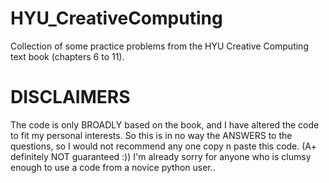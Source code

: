 # HYU_CreativeComputing
Collection of some practice problems from the HYU Creative Computing text book (chapters 6 to 11).

# DISCLAIMERS
The code is only BROADLY based on the book, and I have altered the code to fit my personal interests.
So this is in no way the ANSWERS to the questions, so I would not recommend any one copy n paste this code. 
(A+ definitely NOT guaranteed :))
I'm already sorry for anyone who is clumsy enough to use a code from a novice python user..
